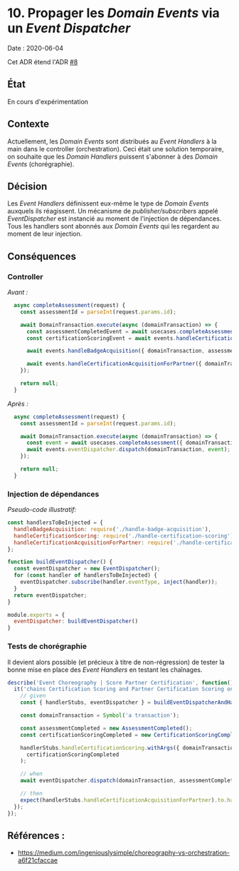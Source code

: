 # 10. Propager les _Domain Events_ via un _Event Dispatcher_ 

Date : 2020-06-04

Cet ADR étend l'ADR [#8](./0008-découplage-fonctionnel-via-evenements.md)

## État

En cours d'expérimentation

## Contexte

Actuellement, les _Domain Events_ sont distribués au _Event Handlers_ à la main dans le controller (orchestration).
Ceci était une solution temporaire, on souhaite que les _Domain Handlers_ puissent s'abonner à des _Domain Events_ (chorégraphie).   

## Décision

Les _Event Handlers_ définissent eux-même le type de _Domain Events_ auxquels ils réagissent.
Un mécanisme de _publisher/subscribers_ appelé _EventDispatcher_ est instancié au moment de l'injection de dépendances.
Tous les handlers sont abonnés aux _Domain Events_ qui les regardent au moment de leur injection.

## Conséquences

### Controller
_Avant :_ 
```javascript
  async completeAssessment(request) {
    const assessmentId = parseInt(request.params.id);

    await DomainTransaction.execute(async (domainTransaction) => {
      const assessmentCompletedEvent = await usecases.completeAssessment({ domainTransaction, assessmentId });
      const certificationScoringEvent = await events.handleCertificationScoring({ domainTransaction, assessmentCompletedEvent });

      await events.handleBadgeAcquisition({ domainTransaction, assessmentCompletedEvent });

      await events.handleCertificationAcquisitionForPartner({ domainTransaction, certificationScoringEvent });
    });

    return null;
  }
```

_Après :_
```javascript
  async completeAssessment(request) {
    const assessmentId = parseInt(request.params.id);

    await DomainTransaction.execute(async (domainTransaction) => {
      const event = await usecases.completeAssessment({ domainTransaction, assessmentId });
      await events.eventDispatcher.dispatch(domainTransaction, event);
    });

    return null;
  }
```

### Injection de dépendances
_Pseudo-code illustratif:_
```javascript
const handlersToBeInjected = {
  handleBadgeAcquisition: require('./handle-badge-acquisition'),
  handleCertificationScoring: require('./handle-certification-scoring'),
  handleCertificationAcquisitionForPartner: require('./handle-certification-partner')
};

function buildEventDispatcher() {
  const eventDispatcher = new EventDispatcher();
  for (const handler of handlersToBeInjected) {
    eventDispatcher.subscribe(handler.eventType, inject(handler));
  }
  return eventDispatcher;
}

module.exports = {
  eventDispatcher: buildEventDispatcher()
}
```


### Tests de chorégraphie
Il devient alors possible (et précieux à titre de non-régression) de tester la bonne mise en place des _Event Handlers_ en testant les chaînages.

```javascript
describe('Event Choreography | Score Partner Certification', function() {
  it('chains Certification Scoring and Partner Certification Scoring on Assessment Completed', async () => {
    // given
    const { handlerStubs, eventDispatcher } = buildEventDispatcherAndHandlersForTest();

    const domainTransaction = Symbol('a transaction');

    const assessmentCompleted = new AssessmentCompleted();
    const certificationScoringCompleted = new CertificationScoringCompleted({});

    handlerStubs.handleCertificationScoring.withArgs({ domainTransaction, event:assessmentCompleted }).resolves(
      certificationScoringCompleted
    );

    // when
    await eventDispatcher.dispatch(domainTransaction, assessmentCompleted);

    // then
    expect(handlerStubs.handleCertificationAcquisitionForPartner).to.have.been.calledWith({ domainTransaction, event:certificationScoringCompleted });
  });
});
```

## Références : 
- https://medium.com/ingeniouslysimple/choreography-vs-orchestration-a6f21cfaccae





